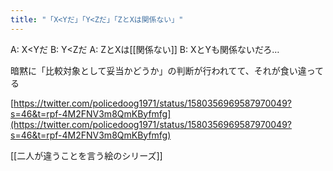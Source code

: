 ```yaml
---
title: "「X<Yだ」「Y<Zだ」「ZとXは関係ない」"
---
```


A: X<Yだ
B: Y<Zだ
A: ZとXは[[関係ない]]
B: XとYも関係ないだろ…

暗黙に「比較対象として妥当かどうか」の判断が行われてて、それが食い違ってる

[https://twitter.com/policedoog1971/status/1580356969587970049?s=46&t=rpf-4M2FNV3m8QmKByfmfg](https://twitter.com/policedoog1971/status/1580356969587970049?s=46&t=rpf-4M2FNV3m8QmKByfmfg)

[[二人が違うことを言う絵のシリーズ]]
